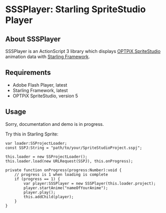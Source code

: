 # SSSPlayer: Starling SpriteStudio Player

## About SSSPlayer

SSSPlayer is an ActionScript 3 library which displays
[OPTPiX SpriteStudio](http://www.webtech.co.jp/spritestudio/) animation data with [Starling Framework](http://starling-framework.org/).


## Requirements

* Adobe Flash Player, latest
* Starling Framework, latest
* OPTPiX SpriteStudio, version 5


## Usage

Sorry, documentation and demo is in progress.

Try this in Starling Sprite:

	var loader:SSProjectLoader;
	const SSPJ:String = "path/to/your/SpriteStudioProject.sspj";

	this.loader = new SSProjectLoader();
	this.loader.load(new URLRequest(SSPJ), this.onProgress);

	private function onProgress(progress:Number):void {
		// progress is 1 when loading is complete
		if (progress == 1) {
			var player:SSSPlayer = new SSSPlayer(this.loader.project);
			player.startAnime("nameOfYourAnime");
			player.play();
			this.addChild(player);
		}
	}
